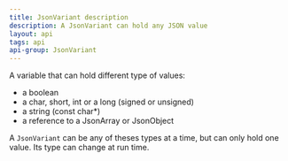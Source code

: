 ```yaml
---
title: JsonVariant description
description: A JsonVariant can hold any JSON value
layout: api
tags: api
api-group: JsonVariant
---
```


A variable that can hold different type of values:

* a boolean
* a char, short, int or a long (signed or unsigned)
* a string (const char*)
* a reference to a JsonArray or JsonObject

A `JsonVariant` can be any of theses types at a time, but can only hold one value.
Its type can change at run time.
